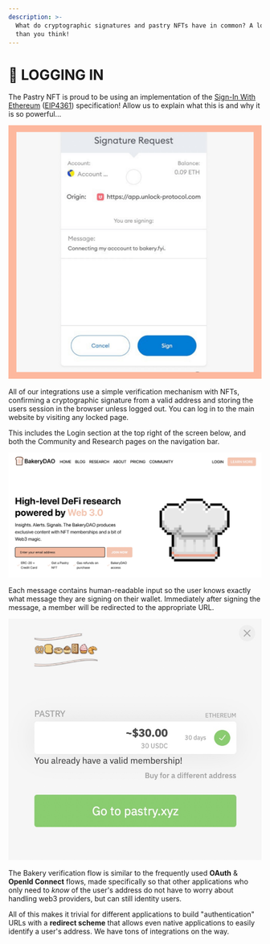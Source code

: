 ```yaml
---
description: >-
  What do cryptographic signatures and pastry NFTs have in common? A lot more
  than you think!
---
```


# 🔌 LOGGING IN

The Pastry NFT is proud to be using an implementation of the [Sign-In With Ethereum](https://docs.unlock-protocol.com/unlock/developers/sign-in-with-ethereum) ([EIP4361](https://eips.ethereum.org/EIPS/eip-4361)) specification! Allow us to explain what this is and why it is so powerful...

![](<../../.gitbook/assets/image (6).png>)

All of our integrations use a simple verification mechanism with NFTs, confirming a cryptographic signature from a valid address and storing the users session in the browser unless logged out. You can log in to the main website by visiting any locked page.

This includes the Login section at the top right of the screen below, and both the Community and Research pages on the navigation bar.

![](../../.gitbook/assets/87A46317-100D-429C-860F-78B1230C6B42.jpeg)

Each message contains human-readable input so the user knows exactly what message they are signing on their wallet. Immediately after signing the message, a member will be redirected to the appropriate URL.

![](../../.gitbook/assets/AF0E6B83-77B8-4975-868A-1A3291673E29.jpeg)

The Bakery verification flow is similar to the frequently used **OAuth** & **OpenId Connect** flows, made specifically so that other applications who only need to _know_ of the user's address do not have to worry about handling web3 providers, but can still identity users.

All of this makes it trivial for different applications to build "authentication" URLs with a **redirect scheme** that allows even native applications to easily identify a user's address. We have tons of integrations on the way.

